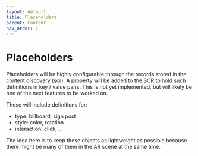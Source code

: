 ```yaml
---
layout: default
title: Placeholders
parent: Content
nav_order: 1
---
```


# Placeholders

Placeholders will be highly configurable through the records stored in the content discovery ([scr](https://openarcloud.github.io/sparcl/guides/developmentmode.html)). A property will be added to the SCR to hold such definitions in key / value pairs. This is not yet implemented, but will likely be one of the next features to be worked on.

These will include definitions for:

- type: billboard, sign post
- style: color, rotation
- interaction: click, ...

The idea here is to keep these objects as lightweight as possible because there might be many of them in the AR scene at the same time.
